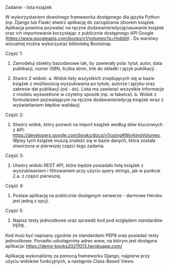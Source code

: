Zadanie - lista książek

W wykorzystaniem dowolnego frameworka dostępnego dla języka Python (np. Django lub
Flask) stwórz aplikację do zarządzania zbiorem książek. Aplikacja powinna pozwalać na
ręczne dodawanie/edycję/usuwanie książek oraz ich importowanie korzystając z publicznie
dostępnego API Google (https://www.googleapis.com/books/v1/volumes?q=Hobbit) . 
Do warstwy wizualnej można wykorzystać bibliotekę Bootstrap.

Część 1:
1. Zamodeluj obiekty bazodanowe tak, by zawierały pola: tytuł, autor, data publikacji,
numer ISBN, liczba stron, link do okładki i język publikacji .

2. Stwórz 2 widoki: 
 a. Widok listy wszystkich znajdujących się w bazie książek z możliwością
wyszukiwania po tytule, autorze i języku oraz zakresie dat publikacji (od - do).
Lista ma zawierać wszystkie informacje z modelu wyświetlone w czytelny
sposób (np. w tabelce).
 b. Widok z formularzem pozwalającym na ręczne dodawanie/edycję książek
wraz z wyświetlaniem błędów walidacji.

Część 2:
1. Stwórz widok, który pozwoli na import książek według słów kluczowych z API:
https://developers.google.com/books/docs/v1/using#WorkingVolumes. Wpisy tych
książek muszą znaleźć się w bazie danych, która została stworzona w pierwszej części
tego zadania.

Część 3:
1. Utwórz widoki REST API, które będzie posiadało listę książek z wyszukiwaniem i
filtrowaniem przy użyciu query strings, jak w punkcie 2.a. z części pierwszej.

Część 4:
1. Postaw aplikację na publicznie dostępnym serwerze - darmowe Heroku jest jedną z
opcji.

Część 5:
1. Napisz testy jednostkowe oraz sprawdź kod pod względem standardów PEP8 .

Kod musi być napisany zgodnie ze standardami PEP8 oraz posiadać testy jednostkowe. Ponadto udostępnimy adres www,
na którym jest dostępna aplikacja: https://demo-books20211013.herokuapp.com/

Aplikację wykonaliśmy za pomocą frameworku Django, najpierw przy użyciu widoków funkcyjnych, a następnie Class-Based Views.


